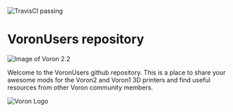 ![TravisCI passing](https://travis-ci.org/VoronDesign/VoronUsers.svg?branch=master)
# VoronUsers repository


![Image of Voron 2.2](http://vorondesign.com/images/voron2.2.jpg)

Welcome to the VoronUsers github repository. This is a place to share your awesome mods for the Voron2 and Voron1 3D printers and find useful resources from other Voron community members.

![Voron Logo](http://vorondesign.com/images/voron_design_logo.png)
